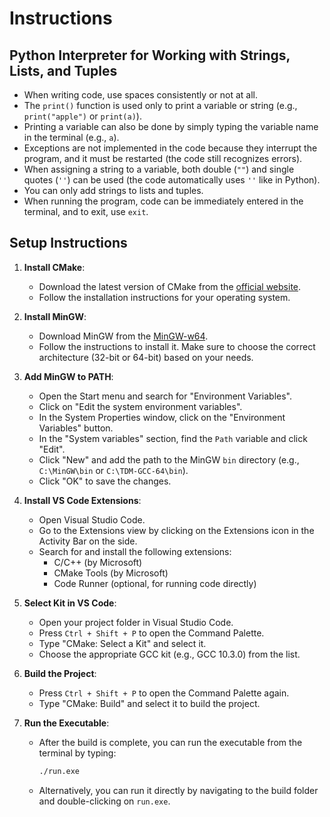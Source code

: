 # Instructions

## Python Interpreter for Working with Strings, Lists, and Tuples

- When writing code, use spaces consistently or not at all.
- The `print()` function is used only to print a variable or string (e.g., `print("apple")` or `print(a)`).
- Printing a variable can also be done by simply typing the variable name in the terminal (e.g., `a`).
- Exceptions are not implemented in the code because they interrupt the program, and it must be restarted (the code still recognizes errors).
- When assigning a string to a variable, both double (`""`) and single quotes (`''`) can be used (the code automatically uses `''` like in Python).
- You can only add strings to lists and tuples.
- When running the program, code can be immediately entered in the terminal, and to exit, use `exit`.

## Setup Instructions

1. **Install CMake**:
   - Download the latest version of CMake from the [official website](https://cmake.org/download/).
   - Follow the installation instructions for your operating system.

2. **Install MinGW**:
   - Download MinGW from the [MinGW-w64](https://sourceforge.net/projects/mingw/).
   - Follow the instructions to install it. Make sure to choose the correct architecture (32-bit or 64-bit) based on your needs.

3. **Add MinGW to PATH**:
   - Open the Start menu and search for "Environment Variables".
   - Click on "Edit the system environment variables".
   - In the System Properties window, click on the "Environment Variables" button.
   - In the "System variables" section, find the `Path` variable and click "Edit".
   - Click "New" and add the path to the MinGW `bin` directory (e.g., `C:\MinGW\bin` or `C:\TDM-GCC-64\bin`).
   - Click "OK" to save the changes.

4. **Install VS Code Extensions**:
   - Open Visual Studio Code.
   - Go to the Extensions view by clicking on the Extensions icon in the Activity Bar on the side.
   - Search for and install the following extensions:
     - C/C++ (by Microsoft)
     - CMake Tools (by Microsoft)
     - Code Runner (optional, for running code directly)

5. **Select Kit in VS Code**:
   - Open your project folder in Visual Studio Code.
   - Press `Ctrl + Shift + P` to open the Command Palette.
   - Type "CMake: Select a Kit" and select it.
   - Choose the appropriate GCC kit (e.g., GCC 10.3.0) from the list.

6. **Build the Project**:
   - Press `Ctrl + Shift + P` to open the Command Palette again.
   - Type "CMake: Build" and select it to build the project.

7. **Run the Executable**:
   - After the build is complete, you can run the executable from the terminal by typing:
     ```bash
     ./run.exe
     ```
   - Alternatively, you can run it directly by navigating to the build folder and double-clicking on `run.exe`.

